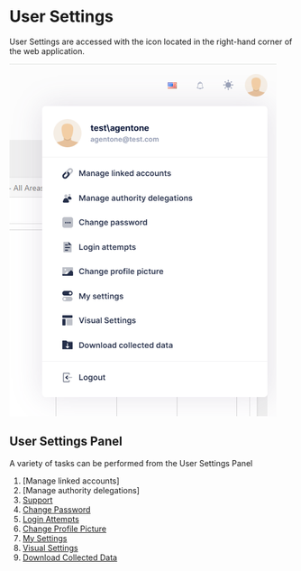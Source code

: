 # User Settings

User Settings are accessed with the icon located in the right-hand corner of the web application.

![reda_web_user_icon.PNG](../../images/reda_web_usersettings.png)


## User Settings Panel
A variety of tasks can be performed from the User Settings Panel

1. [Manage linked accounts]
2. [Manage authority delegations]
3. [Support](../Account/support.md) 
4. [Change Password](../Account/change_password.md)
5. [Login Attempts](../Account/login_attempts.md)
6. [Change Profile Picture](../Account/change_profile_picture.md)
7. [My Settings](../Account/my_settings.md)
8. [Visual Settings](../Account/visual_settings.md)
9. [Download Collected Data](../Account/download_collected_data.md)
